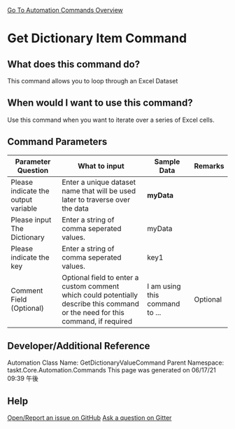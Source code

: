 <!--TITLE: Get Dictionary Item Command -->
<!-- SUBTITLE: a command in the Dictionary Commands group. -->
[Go To Automation Commands Overview](/automation-commands.md)


# Get Dictionary Item Command


## What does this command do?
This command allows you to loop through an Excel Dataset


## When would I want to use this command?
Use this command when you want to iterate over a series of Excel cells.


## Command Parameters
| Parameter Question   	| What to input  	|  Sample Data 	| Remarks  	|
| ---                    | ---               | ---           | ---       |
|Please indicate the output variable|Enter a unique dataset name that will be used later to traverse over the data|**myData**||
|Please input The Dictionary|Enter a string of comma seperated values.|myData||
|Please indicate the key|Enter a string of comma seperated values.|key1||
|Comment Field (Optional)|Optional field to enter a custom comment which could potentially describe this command or the need for this command, if required|I am using this command to ...|Optional|


## Developer/Additional Reference
Automation Class Name: GetDictionaryValueCommand
Parent Namespace: taskt.Core.Automation.Commands
This page was generated on 06/17/21 09:39 午後


## Help
[Open/Report an issue on GitHub](https://github.com/saucepleez/taskt/issues/new)
[Ask a question on Gitter](https://gitter.im/taskt-rpa/Lobby)
